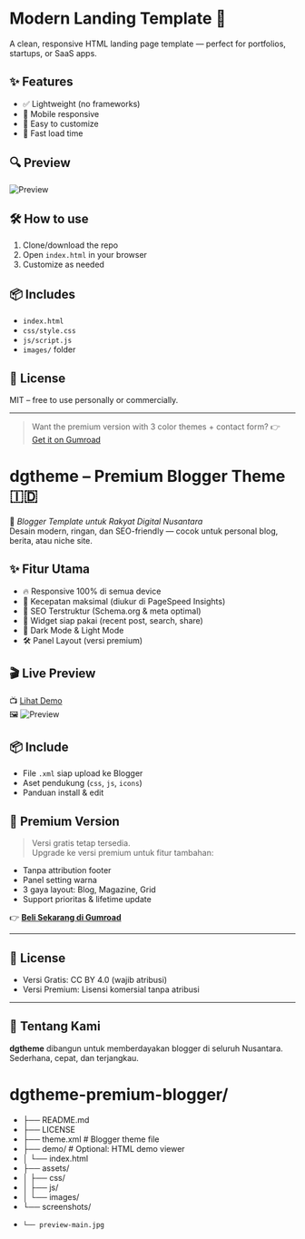 # Modern Landing Template 🚀

A clean, responsive HTML landing page template — perfect for portfolios, startups, or SaaS apps.

## ✨ Features
- ✅ Lightweight (no frameworks)
- 📱 Mobile responsive
- 🎨 Easy to customize
- 🚀 Fast load time

## 🔍 Preview
![Preview](./images/preview.jpg)

## 🛠️ How to use
1. Clone/download the repo
2. Open `index.html` in your browser
3. Customize as needed

## 📦 Includes
- `index.html`
- `css/style.css`
- `js/script.js`
- `images/` folder

## 📄 License
MIT – free to use personally or commercially.

---

> Want the premium version with 3 color themes + contact form?
👉 [Get it on Gumroad](https://yourlink.gumroad.com/l/modern-template)

# dgtheme – Premium Blogger Theme 🇮🇩

🎨 *Blogger Template untuk Rakyat Digital Nusantara*  
Desain modern, ringan, dan SEO-friendly — cocok untuk personal blog, berita, atau niche site.

## ✨ Fitur Utama
- 🔥 Responsive 100% di semua device
- 🚀 Kecepatan maksimal (diukur di PageSpeed Insights)
- 🎯 SEO Terstruktur (Schema.org & meta optimal)
- 🧩 Widget siap pakai (recent post, search, share)
- 🎨 Dark Mode & Light Mode
- 🛠️ Panel Layout (versi premium)

## 🎬 Live Preview
📺 [Lihat Demo](https://yourdemo.github.io)  
🖼️ ![Preview](screenshots/preview-main.jpg)

## 📦 Include
- File `.xml` siap upload ke Blogger
- Aset pendukung (`css`, `js`, `icons`)
- Panduan install & edit

## 🛒 Premium Version
> Versi gratis tetap tersedia.  
Upgrade ke versi premium untuk fitur tambahan:

- Tanpa attribution footer
- Panel setting warna
- 3 gaya layout: Blog, Magazine, Grid
- Support prioritas & lifetime update

👉 **[Beli Sekarang di Gumroad](https://yourlink.gumroad.com/l/dgtheme)**

---

## 📄 License
- Versi Gratis: CC BY 4.0 (wajib atribusi)
- Versi Premium: Lisensi komersial tanpa atribusi

---

## 🤝 Tentang Kami
**dgtheme** dibangun untuk memberdayakan blogger di seluruh Nusantara.  
Sederhana, cepat, dan terjangkau.  

# dgtheme-premium-blogger/
- ├── README.md
- ├── LICENSE
- ├── theme.xml              # Blogger theme file
- ├── demo/                  # Optional: HTML demo viewer
- │   └── index.html
- ├── assets/
- │   ├── css/
- │   ├── js/
- │   └── images/
- └── screenshots/
-     └── preview-main.jpg


